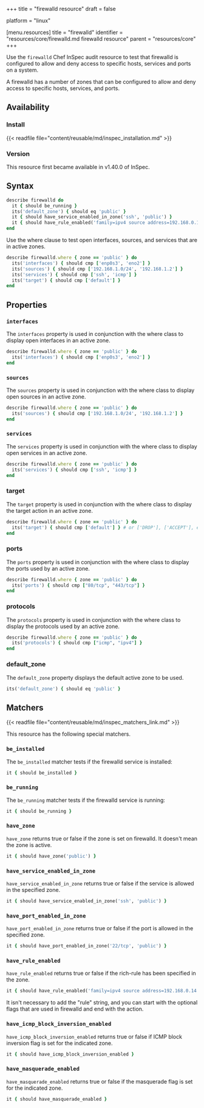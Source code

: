 +++
title = "firewalld resource"
draft = false

platform = "linux"

[menu.resources]
    title = "firewalld"
    identifier = "resources/core/firewalld.md firewalld resource"
    parent = "resources/core"
+++

Use the `firewalld` Chef InSpec audit resource to test that firewalld is configured to allow and deny access to specific hosts, services and ports on a system.

A firewalld has a number of zones that can be configured to allow and deny access to specific hosts, services, and ports.

## Availability

### Install

{{< readfile file="content/reusable/md/inspec_installation.md" >}}

### Version

This resource first became available in v1.40.0 of InSpec.

## Syntax

```ruby
describe firewalld do
  it { should be_running }
  its('default_zone') { should eq 'public' }
  it { should have_service_enabled_in_zone('ssh', 'public') }
  it { should have_rule_enabled('family=ipv4 source address=192.168.0.14 accept', 'public') }
end
```

Use the where clause to test open interfaces, sources, and services that are in active zones.

```ruby
describe firewalld.where { zone == 'public' } do
  its('interfaces') { should cmp ['enp0s3', 'eno2'] }
  its('sources') { should cmp ['192.168.1.0/24', '192.168.1.2'] }
  its('services') { should cmp ['ssh', 'icmp'] }
  its('target') { should cmp ['default'] }
end
```

## Properties

### `interfaces`

The `interfaces` property is used in conjunction with the where class to display open interfaces in an active zone.

```ruby
describe firewalld.where { zone == 'public' } do
  its('interfaces') { should cmp ['enp0s3', 'eno2'] }
end
```

### `sources`

The `sources` property is used in conjunction with the where class to display open sources in an active zone.

```ruby
describe firewalld.where { zone == 'public' } do
  its('sources') { should cmp ['192.168.1.0/24', '192.168.1.2'] }
end
```

### `services`

The `services` property is used in conjunction with the where class to display open services in an active zone.

```ruby
describe firewalld.where { zone == 'public' } do
  its('services') { should cmp ['ssh', 'icmp'] }
end
```

### target

The `target` property is used in conjunction with the where class to display the target action in an active zone.

```ruby
describe firewalld.where { zone == 'public' } do
  its('target') { should cmp ['default'] } # or ['DROP'], ['ACCEPT'], etc.
end
```

### ports

The `ports` property is used in conjunction with the where class to display the ports used by an active zone.

```ruby
describe firewalld.where { zone == 'public' } do
  its('ports') { should cmp ["80/tcp", "443/tcp"] }
end
```

### protocols

The `protocols` property is used in conjunction with the where class to display the protocols used by an active zone.

```ruby
describe firewalld.where { zone == 'public' } do
  its('protocols') { should cmp ["icmp", "ipv4"] }
end
```

### default_zone

The `default_zone` property displays the default active zone to be used.

```ruby
its('default_zone') { should eq 'public' }
```

## Matchers

{{< readfile file="content/reusable/md/inspec_matchers_link.md" >}}

This resource has the following special matchers.

### `be_installed`

The `be_installed` matcher tests if the firewalld service is installed:

```ruby
it { should be_installed }
```

### `be_running`

The `be_running` matcher tests if the firewalld service is running:

```ruby
it { should be_running }
```

### `have_zone`

`have_zone` returns true or false if the zone is set on firewalld. It doesn't mean the zone is active.

```ruby
it { should have_zone('public') }
```

### `have_service_enabled_in_zone`

`have_service_enabled_in_zone` returns true or false if the service is allowed in the specified zone.

```ruby
it { should have_service_enabled_in_zone('ssh', 'public') }
```

### `have_port_enabled_in_zone`

`have_port_enabled_in_zone` returns true or false if the port is allowed in the specified zone.

```ruby
it { should have_port_enabled_in_zone('22/tcp', 'public') }
```

### `have_rule_enabled`

`have_rule_enabled` returns true or false if the rich-rule has been specified in the zone.

```ruby
it { should have_rule_enabled('family=ipv4 source address=192.168.0.14 accept', 'public') }
```

It isn't necessary to add the "rule" string, and you can start with the optional flags that are used in firewalld and end with the action.

### `have_icmp_block_inversion_enabled`

`have_icmp_block_inversion_enabled` returns true or false if ICMP block inversion flag is set for the indicated zone.

```ruby
it { should have_icmp_block_inversion_enabled }
```

### `have_masquerade_enabled`

`have_masquerade_enabled` returns true or false if the masquerade flag is set for the indicated zone.

```ruby
it { should have_masquerade_enabled }
```
